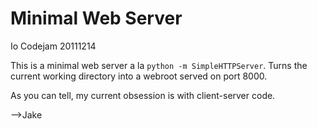 Minimal Web Server
==================
Io Codejam 20111214

This is a minimal web server a la `python -m SimpleHTTPServer`.  Turns the current working directory into a webroot served on port 8000.

As you can tell, my current obsession is with client-server code.

-->Jake
